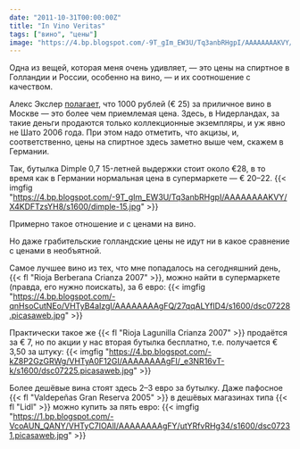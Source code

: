 ```yaml
---
date: "2011-10-31T00:00:00Z"
title: "In Vino Veritas"
tags: ["вино", "цены"]
image: "https://4.bp.blogspot.com/-9T_gIm_EW3U/Tq3anbRHgpI/AAAAAAAAKVY/X4KDFTzsYH8/s1600/dimple-15.jpg"
---
```


Одна из вещей, которая меня очень удивляет, — это цены на спиртное в Голландии и России, особенно на вино, — и их соотношение с качеством.

Алекс Экслер [полагает](http://exler.ru/blog/item/10711/), что 1000 рублей (€ 25) за приличное вино в Москве — это более чем приемлемая цена. Здесь, в Нидерландах, за такие деньги продаются только коллекционные экземпляры, и уж явно не Шато 2006 года. При этом надо отметить, что акцизы, и, соответственно, цены на спиртное здесь заметно выше чем, скажем в Германии.

<!--more-->

Так, бутылка Dimple 0,7 15-летней выдержки стоит около €28, в то время как в Германии нормальная цена в супермаркете — € 20­­–22.
{{< imgfig "https://4.bp.blogspot.com/-9T_gIm_EW3U/Tq3anbRHgpI/AAAAAAAAKVY/X4KDFTzsYH8/s1600/dimple-15.jpg" >}}

Примерно такое отношение и с ценами на вино.

Но даже грабительские голландские цены не идут ни в какое сравнение с ценами в необъятной.

Самое лучшее вино из тех, что мне попадалось на сегодняшний день, {{< fl "Rioja Berberana Crianza 2007" >}}, можно найти в супермаркете (правда, его нужно поискать), за 6 евро:
{{< imgfig "https://4.bp.blogspot.com/-qnHsoCutNEo/VHTyB4aIzgI/AAAAAAAAgFQ/27qqALYfID4/s1600/dsc07228.picasaweb.jpg" >}}

Практически такое же {{< fl "Rioja Lagunilla Crianza 2007" >}} продаётся за € 7, но по акции у нас вторая бутылка бесплатно, т.е. получается € 3,50 за штуку:
{{< imgfig "https://4.bp.blogspot.com/-kZ8P2GzGRWg/VHTyA0F12GI/AAAAAAAAgFI/_e3NR16vT-k/s1600/dsc07225.picasaweb.jpg" >}}

Более дешёвые вина стоят здесь 2–3 евро за бутылку. Даже пафосное {{< fl "Valdepeñas Gran Reserva 2005" >}} в дешёвых магазинах типа {{< fl "Lidl" >}} можно купить за пять евро:
{{< imgfig "https://1.bp.blogspot.com/-VcoAUN_QANY/VHTyC7IOAlI/AAAAAAAAgFY/utYRfvRHg34/s1600/dsc07231.picasaweb.jpg" >}}
